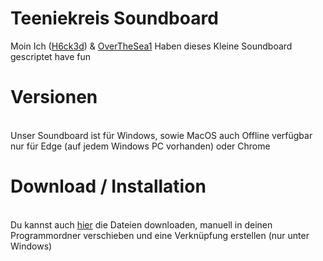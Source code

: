# Teeniekreis Soundboard
Moin Ich (<a href="https://github.com/h6ck3d" target="_blank">H6ck3d</a>) & <a href="https://github.com/OverTheSea1" target="_blank">OverTheSea1</a> Haben dieses Kleine Soundboard gescriptet have fun
<br>
# Versionen
<br>Unser Soundboard ist für Windows, sowie MacOS auch Offline verfügbar nur für Edge (auf jedem Windows PC vorhanden) oder Chrome
# Download / Installation
<br>Du kannst auch <a href="https://github.com/Stupid-Clan/WindowsFolderDownload/archive/master.zip" target="_blank">hier</a> die Dateien downloaden, manuell in deinen Programmordner verschieben und eine Verknüpfung erstellen (nur unter Windows)
 
